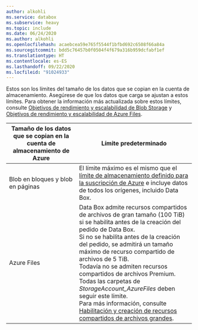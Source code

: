 ```yaml
---
author: alkohli
ms.service: databox
ms.subservice: heavy
ms.topic: include
ms.date: 06/24/2020
ms.author: alkohli
ms.openlocfilehash: acaebcea59e765f5544f1bfbd692c6508f66a84a
ms.sourcegitcommit: bdd5c76457b0f0504f4f679a316b959dcfabf1ef
ms.translationtype: HT
ms.contentlocale: es-ES
ms.lasthandoff: 09/22/2020
ms.locfileid: "91024933"
---
```

Estos son los límites del tamaño de los datos que se copian en la cuenta de almacenamiento. Asegúrese de que los datos que carga se ajustan a estos límites. Para obtener la información más actualizada sobre estos límites, consulte [Objetivos de rendimiento y escalabilidad de Blob Storage](../articles/storage/blobs/scalability-targets.md) y [Objetivos de rendimiento y escalabilidad de Azure Files](../articles/storage/files/storage-files-scale-targets.md).

| Tamaño de los datos que se copian en la cuenta de almacenamiento de Azure                      | Límite predeterminado          |
|---------------------------------------------------------------------|------------------------|
| Blob en bloques y blob en páginas                                            | El límite máximo es el mismo que el [límite de almacenamiento definido para la suscripción de Azure](https://docs.microsoft.com/azure/azure-resource-manager/management/azure-subscription-service-limits#storage-limits) e incluye datos de todos los orígenes, incluido Data Box. |
| Azure Files                                                          | Data Box admite recursos compartidos de archivos de gran tamaño (100 TiB) si se habilita antes de la creación del pedido de Data Box. <br> Si no se habilita antes de la creación del pedido, se admitirá un tamaño máximo de recurso compartido de archivos de 5 TiB. <br> Todavía no se admiten recursos compartidos de archivos Premium.<br> Todas las carpetas de *StorageAccount_AzureFiles* deben seguir este límite. <br> Para más información, consulte [Habilitación y creación de recursos compartidos de archivos grandes](../articles/storage/files/storage-files-how-to-create-large-file-share.md).      |
